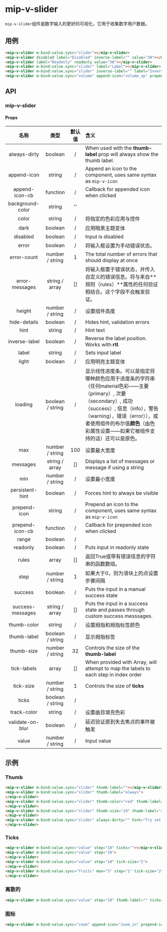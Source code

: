# mip-v-slider

`mip-v-slider`组件是数字输入的更好的可视化，它用于收集数字用户数据。

## 用例

```html
<mip-v-slider m-bind:value.sync="slider"></mip-v-slider>
<mip-v-slider disabled label="Disabled" inverse-label="" value="30"></mip-v-slider>
<mip-v-slider label="Readonly" readonly value="30"></mip-v-slider>
<mip-v-slider m-bind:value.sync="slider" label="Label"></mip-v-slider>
<mip-v-slider m-bind:value.sync="slider" inverse-label="" label="Inverse label"></mip-v-slider>
<mip-v-slider m-bind:value.sync="volume" append-icon="volume_up" prepend-icon="volume_down"></mip-v-slider>
```

## API

### mip-v-slider

#### Props

名称|类型|默认值|含义
:--:|:--:|:--:|:---
always-dirty|boolean|/|When used with the **thumb-label** prop will always show the thumb label.
append-icon|string|/|Append an icon to the component, uses same syntax as `mip-v-icon`
append-icon-cb|function|/|Callback for appended icon when clicked
background-color|string|''|
color|string|/|将指定的色彩应用与控件
dark|boolean|/|应用暗黑主题变体
disabled|boolean|/|Input is disabled
error|boolean|/|将输入框设置为手动错误状态。
error-count|number / string|1|The total number of errors that should display at once
error-messages|string / array|[]|将输入框置于错误状态，并传入自定义的错误信息。将与来自**规则（rules）**属性的任何验证相结合。这个字段不会触发验证。
height|number / string|/|设置组件高度
hide-details|boolean|/|Hides hint, validation errors
hint|string|/|Hint text
inverse-label|boolean|/|Reverse the label position. Works with **rtl**.
label|string|/|Sets input label
light|boolean|/|应用明亮主题变体
loading|boolean / string|/|显示线性进度条。可以是指定将哪种颜色应用于进度条的字符串（任何material色彩——主要（primary）, 次要（secondary）, 成功（success）, 信息（info），警告（warning），错误（error）），或者使用组件的布尔值**颜色**（由色彩属性设置——如果它被组件支持的话）还可以是原色。
max|number / string|100|设置最大宽度
messages|string / array|[]|Displays a list of messages or message if using a string
min|number / string|/|设置最小宽度
persistent-hint|boolean|/|Forces hint to always be visible
prepend-icon|string|/|Prepend an icon to the component, uses same syntax as `mip-v-icon`
prepend-icon-cb|function|/|Callback for prepended icon when clicked
range|boolean|/|
readonly|boolean|/|Puts input in readonly state
rules|array|[]|返回True或带有错误信息的字符串的函数数组。
step|number / string|1|如果大于0，则为滑块上的点设置步骤间隔
success|boolean|/|Puts the input in a manual success state
success-messages|string / array|[]|Puts the input in a success state and passes through custom success messsages.
thumb-color|string|/|设置拇指和拇指标签颜色
thumb-label|boolean / string|/|显示拇指标签
thumb-size|number / string|32|Controls the size of the **thumb-label**
tick-labels|array|[]|When provided with Array<string>, will attempt to map the labels to each step in index order
tick-size|number / string|1|Controls the size of **ticks**
ticks|boolean / string|/|
track-color|string|/|设置曲目填充色彩
validate-on-blur|boolean|/|延迟验证直到失去焦点的事件被触发
value|number / string|/|Input value

## 示例

### Thumb

```html
<mip-v-slider m-bind:value.sync="slider" thumb-label=""></mip-v-slider>
<mip-v-slider m-bind:value.sync="slider" thumb-label="always">
</mip-v-slider>
<mip-v-slider m-bind:value.sync="slider" thumb-color="red" thumb-label="always">
</mip-v-slider>
<mip-v-slider m-bind:value.sync="slider" thumb-size="24" thumb-label="always">
</mip-v-slider>
<mip-v-slider m-bind:value.sync="slider" always-dirty="" hint="Try set it to &apos;0&apos;" persistent-hint="" thumb-label="always">
</mip-v-slider>
```

### Ticks

```html
<mip-v-slider m-bind:value.sync="value" step="10" ticks=""></mip-v-slider>
<mip-v-slider m-bind:value.sync="value" step="10">
</mip-v-slider>
<mip-v-slider m-bind:value.sync="value" step="10" tick-size="2">
</mip-v-slider>
<mip-v-slider m-bind:value.sync="fruits" max="3" step="1" tick-size="2" m-bind:tick-labels="tickLabels">
</mip-v-slider>
```

### 离散的

```html
<mip-v-slider m-bind:value.sync="value" step="10" thumb-label="" ticks=""></mip-v-slider>
```

### 图标

```html
<mip-v-slider m-bind:value.sync="zoom" append-icon="zoom_in" prepend-icon="zoom_out" on="click-append:MIP.setData({zoom: m.zoom + 10}) click-prepend:MIP.setData({zoom: m.zoom - 10})"></mip-v-slider>
```

